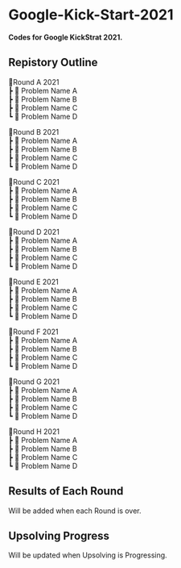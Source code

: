 # Google-Kick-Start-2021
__Codes for Google KickStrat 2021.__

## Repistory Outline

📂Round A 2021  
┣ 📄 Problem Name A  
┣ 📄 Problem Name B  
┣ 📄 Problem Name C  
┗ 📄 Problem Name D  

📂Round B 2021  
┣ 📄 Problem Name A  
┣ 📄 Problem Name B  
┣ 📄 Problem Name C  
┗ 📄 Problem Name D  

📂Round C 2021  
┣ 📄 Problem Name A  
┣ 📄 Problem Name B  
┣ 📄 Problem Name C  
┗ 📄 Problem Name D   

📂Round D 2021  
┣ 📄 Problem Name A  
┣ 📄 Problem Name B  
┣ 📄 Problem Name C  
┗ 📄 Problem Name D    

📂Round E 2021  
┣ 📄 Problem Name A  
┣ 📄 Problem Name B  
┣ 📄 Problem Name C  
┗ 📄 Problem Name D    

📂Round F 2021  
┣ 📄 Problem Name A  
┣ 📄 Problem Name B  
┣ 📄 Problem Name C  
┗ 📄 Problem Name D    

📂Round G 2021  
┣ 📄 Problem Name A  
┣ 📄 Problem Name B  
┣ 📄 Problem Name C  
┗ 📄 Problem Name D  

📂Round H 2021  
┣ 📄 Problem Name A  
┣ 📄 Problem Name B  
┣ 📄 Problem Name C  
┗ 📄 Problem Name D  

## Results of Each Round  
Will be added when each Round is over.

## Upsolving Progress  
Will be updated when Upsolving is Progressing.
